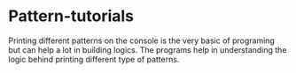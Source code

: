 # Pattern-tutorials
Printing different patterns on the console is the very basic of programing but can help a lot in building logics. The programs help in understanding the logic behind printing different type of patterns.
